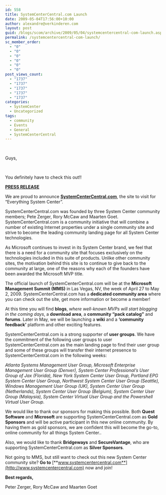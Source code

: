 ```yaml
---
id: 558
title: SystemCenterCentral.com Launch
date: 2009-05-04T17:56:00+10:00
author: alexandre@verkinderen.com
layout: post
guid: /blogs/scom/archive/2009/05/04/systemcentercentral-com-launch.aspx
permalink: /systemcentercentral-com-launch/
sc_member_order:
  - "0"
  - "0"
  - "0"
  - "0"
  - "0"
  - "0"
post_views_count:
  - "1737"
  - "1737"
  - "1737"
  - "1737"
  - "1737"
categories:
  - SystemCenter
  - Uncategorized
tags:
  - community
  - Events
  - General
  - SystemCenterCentral
---
```

<div class="Section1">
  &nbsp;
</div>

Guys,

&nbsp;

You definitely have to check this out!!

**<span style="text-decoration: underline"></span>**

**<span style="text-decoration: underline">PRESS RELEASE</span>**

We are proud to announce **<a target="_blank" href="http://SystemCenterCentral.com">SystemCenterCentral.com</a>**, the site to visit for &ldquo;Everything System Center&rdquo;.

SystemCenterCentral.com was founded by three System Center community members; Pete Zerger, Rory McCaw and Maarten Goet. SystemCenterCentral.com is a community initiative that will combine a number of existing Internet properties under a single community site and strive to become the leading community landing page for all System Center technologies.

As Microsoft continues to invest in its System Center brand, we feel that there is a need for a community site that focuses exclusively on the technologies included in this suite of products. Unlike other community sites, the motivation behind this site is to continue to give back to the community at large, one of the reasons why each of the founders have been awarded the Microsoft MVP title.

The official launch of SystemCenterCentral.com will be at the **Microsoft Management Summit (MMS)** in Las Vegas, NV, the week of April 27 to May 2, 2009. SystemCenterCentral.com has a **dedicated community area** where you can check out the site, get more information or become a member!

At this time you will find **blogs**, _where well-known MVPs will start blogging in the coming days_, a **download area**, a **community &ldquo;pack catalog&rdquo;** and **forums**. Later in May, we will be launching a **wiki** and a **&lsquo;community feedback&rsquo;** platform and other exciting features.

SystemCenterCentral.com is a strong supporter of **user groups**. We have the commitment of the following user groups to user SystemCenterCentral.com as the main landing page to find their user group and some of these groups will transfer their internet presence to SystemCenterCentral.com in the following weeks:

_Atlanta Systems Management User Group, Microsoft Enterprise Management User Group (Denver), System Center Professional&rsquo;s User Group of Jax (Florida), New York System Center User Group, Portland EPG System Center User Group, Northwest System Center User Group (Seattle), Windows Management User Group (UK), System Center User Group (Netherlands), System Center User Group (Belgium), System Center User Group (Malaysia), System Center Virtual User Group and the Powershell Virtual User Group._

We would like to thank our sponsors for making this possible. Both **Quest Software** and **Microsoft** are supporting SystemCenterCentral.com as **Gold Sponsors** and will be active participant in this new online community. By having them as gold sponsors, we are confident this will become the go-to, online community for all things System Center..

Also, we would like to thank **Bridgeways** and **SecureVantage**, who are supporting SystemCenterCentral.com as **Silver Sponsors**.

Not going to MMS, but still want to check out this new System Center community site? **Go to** [**www.systemcentercentral.com**](http://www.systemcentercentral.com) now and join!

**Best regards,** 

Peter Zerger, Rory McCaw and Maarten Goet